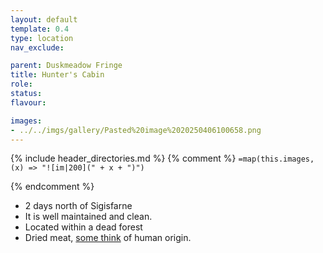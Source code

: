 ```yaml
---
layout: default
template: 0.4
type: location
nav_exclude: 

parent: Duskmeadow Fringe
title: Hunter's Cabin
role: 
status:
flavour: 

images:
- ../../imgs/gallery/Pasted%20image%2020250406100658.png
---
```


{% include header_directories.md %}
{% comment %}
`=map(this.images, (x) => "![im|200](" + x + ")")`

{% endcomment %}

- 2 days north of Sigisfarne
- It is well maintained and clean.
- Located within a dead forest
- Dried meat, [some think](../../campaigns/Book_01/ep_005.md) of human origin.